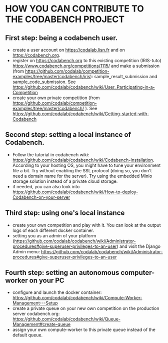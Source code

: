 # HOW YOU CAN CONTRIBUTE TO THE CODABENCH PROJECT

## First step: being a codabench user.

- create a user account on https://codalab.lisn.fr and on https://codabench.org.
- register on https://codabench.org to this existing competition (IRIS-tuto) https://www.codabench.org/competitions/1115/  and make a submission (from https://github.com/codalab/competition-examples/tree/master/codabench/iris): sample_result_submission and sample_code_submission. See https://github.com/codalab/codabench/wiki/User_Participating-in-a-Competition
- create your own private competition (from https://github.com/codalab/competition-examples/tree/master/codabench/ ). See https://github.com/codalab/codabench/wiki/Getting-started-with-Codabench

 ## Second step: setting a local instance of Codabench.

- Follow the tutorial in codabench wiki: https://github.com/codalab/codabench/wiki/Codabench-Installation. According to your hosting OS, you might have to tune your environment file a bit. Try without enabling the SSL protocol (doing so, you don't need a domain name for the server). Try using the embedded Minio storage solution instead of a private cloud storage.
- if needed, you can also look into https://github.com/codalab/codabench/wiki/How-to-deploy-Codabench-on-your-server

## Third step: using one's local instance

- create your own competition and play with it. You can look at the output logs of each different docker container.
- setting you as an admin of your platform (https://github.com/codalab/codabench/wiki/Administrator-procedures#give-superuser-privileges-to-an-user) and visit the Django Admin menu: https://github.com/codalab/codabench/wiki/Administrator-procedures#give-superuser-privileges-to-an-user

## Fourth step: setting an autonomous computer-worker on your PC

- configure and launch the docker container: https://github.com/codalab/codabench/wiki/Compute-Worker-Management---Setup
- create a private queue on your new own competition on the production server codabench.org: https://github.com/codalab/codabench/wiki/Queue-Management#create-queue
- assign your own compute-worker to this private queue instead of the default queue.
